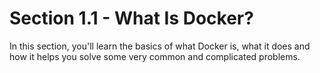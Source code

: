 # Section 1.1 - What Is Docker?

In this section, you'll learn the basics of what Docker is, what it does and how it helps you solve some very common and complicated problems.
